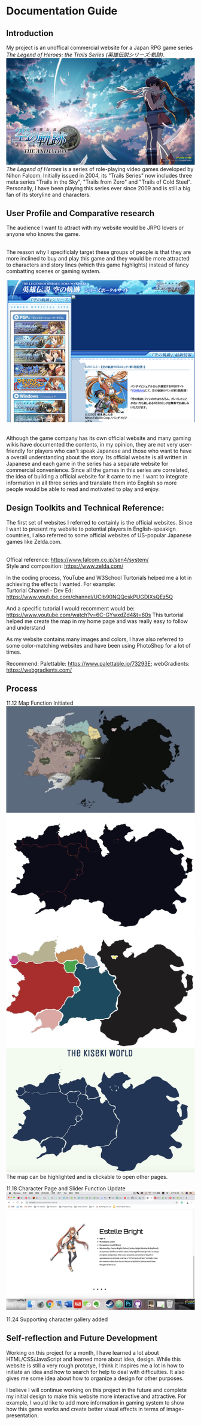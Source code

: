 # Documentation Guide

## Introduction
My project is an unoffical commercial website for a Japan RPG game series <em>The Legend of Heroes: the Trails Series (英雄伝説シリーズ:軌跡)</em>.
<img src="./images/liberl/4.jpg" alt="sora">
<em>The Legend of Heroes</em> is a series of role-playing video games developed by Nihon Falcom. Initially issued in 2004, its "Trails Series" now includes three meta series "Trails in the Sky", "Trails from Zero" and "Trails of Cold Steel". Personally, I have been playing this series ever since 2009 and is still a big fan of its storyline and characters.

## User Profile and Comparative research
The audience I want to attract with my website would be JRPG lovers or anyone who knows the game.

<br>The reason why I specificlaly target these groups of people is that they are more inclined to buy and play this game and they would be more attracted to characters and story lines (which this game highlights) instead of fancy combatting scenes or gaming system.

<img src="/screenshot/sora.png" alt="sora"/>

<br>Although the game company has its own official website and many gaming wikis have documented the contents, in my opinion, they are not very user-friendly for players who can't speak Japanese and those who want to have a overall understanding about the story. Its official website is all written in Japanese and each game in the series has a separate website for commercial convenience.
Since all the games in this series are correlated, the idea of building a official website for it came to me. I want to integrate information in all three series and translate them into English so more people would be able to read and motivated to play and enjoy.


## Design Toolkits and Technical Reference:
The first set of websites I referred to certainly is the official websites. Since I want to present my website to potential players in English-speakign countries, I also referred to some official websites of US-popular Japanese games like Zelda.com.

<br> Offical reference: https://www.falcom.co.jp/sen4/system/
<br> Style and composition: https://www.zelda.com/

In the coding process, YouTube and W3School Turtorials helped me a lot in achieving the effects I wanted. For example:
<br> Turtorial Channel - Dev Ed: https://www.youtube.com/channel/UClb90NQQcskPUGDIXsQEz5Q

And a specific tutorial I would recomment would be:
https://www.youtube.com/watch?v=6C-GYwxdZd4&t=60s
This turtorial helped me create the map in my home page and was really easy to follow and understand

As my website contains many images and colors, I have also referred to some color-matching websites and have been using PhotoShop for a lot of times.

Recommend:
Palettable: https://www.palettable.io/73293E;
webGradients: https://webgradients.com/


## Process

11.12 Map Function Initiated
<img src="/screenshot/map0.png" alt="map0"/>
<img src="/screenshot/map1.png" alt="map1"/>
<img src="/screenshot/map2.png" alt="map2"/>
<img src="/screenshot/map.png" alt="map"/>
The map can be highlighted and is clickable to open other pages.

11.18 Character Page and Slider Function Update
<img src="/screenshot/character.png" alt="character slider"/>

11.24 Supporting character gallery added

## Self-reflection and Future Development

Working on this project for a month, I have learned a lot about HTML/CSS/JavaScript and learned more about idea, design. While this website is still a very rough prototye, I think it inspires me a lot in how to initiate an idea and how to search for help to deal with difficulties. It also gives me some idea about how to organize a design for other purposes.

I believe I will continue working on this project in the future and complete my initial design to make this website more interactive and attractive. For example, I would like to add more information in gaming system to show how this game works and create better visual effects in terms of image-presentation.
